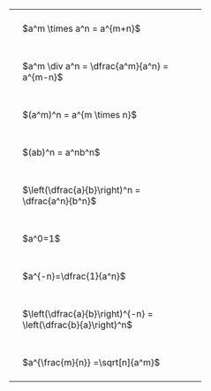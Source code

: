 ---
---

#  
<br>
<style type="text/css">
#T_12202 th.col_heading {
  text-align: left;
  font-size: 1em;
}
#T_12202 td {
  text-align: left;
  font-size: 1em;
  padding: 1.5em;
}
#T_12202_row0_col0, #T_12202_row1_col0, #T_12202_row2_col0, #T_12202_row3_col0, #T_12202_row4_col0, #T_12202_row5_col0, #T_12202_row6_col0, #T_12202_row7_col0, #T_12202_row8_col0 {
  width: 300px;
  white-space: pre-wrap;
}
</style>
<table id="T_12202">
  <thead>
  </thead>
  <tbody>
    <tr>
      <td id="T_12202_row0_col0" class="data row0 col0" >$a^m \times a^n = a^{m+n}$</td>
    </tr>
    <tr>
      <td id="T_12202_row1_col0" class="data row1 col0" >$a^m \div a^n = \dfrac{a^m}{a^n} = a^{m-n}$</td>
    </tr>
    <tr>
      <td id="T_12202_row2_col0" class="data row2 col0" >$(a^m)^n = a^{m \times n}$</td>
    </tr>
    <tr>
      <td id="T_12202_row3_col0" class="data row3 col0" >$(ab)^n = a^nb^n$</td>
    </tr>
    <tr>
      <td id="T_12202_row4_col0" class="data row4 col0" >$\left(\dfrac{a}{b}\right)^n = \dfrac{a^n}{b^n}$</td>
    </tr>
    <tr>
      <td id="T_12202_row5_col0" class="data row5 col0" >$a^0=1$</td>
    </tr>
    <tr>
      <td id="T_12202_row6_col0" class="data row6 col0" >$a^{-n}=\dfrac{1}{a^n}$</td>
    </tr>
    <tr>
      <td id="T_12202_row7_col0" class="data row7 col0" >$\left(\dfrac{a}{b}\right)^{-n} = \left(\dfrac{b}{a}\right)^n$</td>
    </tr>
    <tr>
      <td id="T_12202_row8_col0" class="data row8 col0" >$a^{\frac{m}{n}} =\sqrt[n]{a^m}$</td>
    </tr>
  </tbody>
</table>
